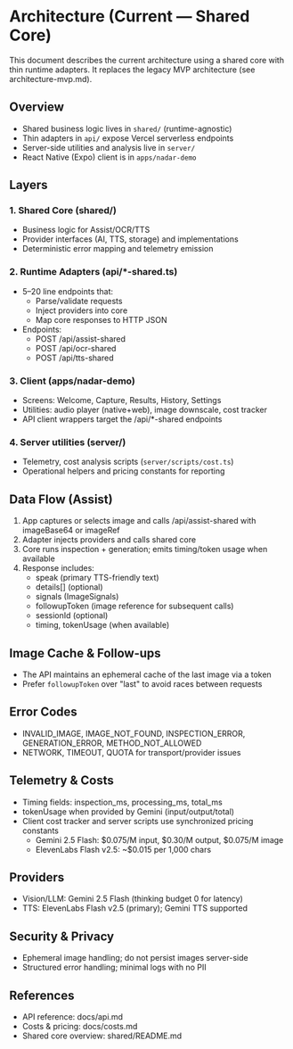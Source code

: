 # Architecture (Current — Shared Core)

This document describes the current architecture using a shared core with thin runtime adapters. It replaces the legacy MVP architecture (see architecture-mvp.md).

## Overview

- Shared business logic lives in `shared/` (runtime-agnostic)
- Thin adapters in `api/` expose Vercel serverless endpoints
- Server-side utilities and analysis live in `server/`
- React Native (Expo) client is in `apps/nadar-demo`

## Layers

### 1. Shared Core (shared/)

- Business logic for Assist/OCR/TTS
- Provider interfaces (AI, TTS, storage) and implementations
- Deterministic error mapping and telemetry emission

### 2. Runtime Adapters (api/*-shared.ts)

- 5–20 line endpoints that:
  - Parse/validate requests
  - Inject providers into core
  - Map core responses to HTTP JSON
- Endpoints:
  - POST /api/assist-shared
  - POST /api/ocr-shared
  - POST /api/tts-shared

### 3. Client (apps/nadar-demo)

- Screens: Welcome, Capture, Results, History, Settings
- Utilities: audio player (native+web), image downscale, cost tracker
- API client wrappers target the /api/*-shared endpoints

### 4. Server utilities (server/)

- Telemetry, cost analysis scripts (`server/scripts/cost.ts`)
- Operational helpers and pricing constants for reporting

## Data Flow (Assist)

1. App captures or selects image and calls /api/assist-shared with imageBase64 or imageRef
2. Adapter injects providers and calls shared core
3. Core runs inspection + generation; emits timing/token usage when available
4. Response includes:
   - speak (primary TTS-friendly text)
   - details[] (optional)
   - signals (ImageSignals)
   - followupToken (image reference for subsequent calls)
   - sessionId (optional)
   - timing, tokenUsage (when available)

## Image Cache & Follow-ups

- The API maintains an ephemeral cache of the last image via a token
- Prefer `followupToken` over "last" to avoid races between requests

## Error Codes

- INVALID_IMAGE, IMAGE_NOT_FOUND, INSPECTION_ERROR, GENERATION_ERROR, METHOD_NOT_ALLOWED
- NETWORK, TIMEOUT, QUOTA for transport/provider issues

## Telemetry & Costs

- Timing fields: inspection_ms, processing_ms, total_ms
- tokenUsage when provided by Gemini (input/output/total)
- Client cost tracker and server scripts use synchronized pricing constants
  - Gemini 2.5 Flash: $0.075/M input, $0.30/M output, $0.075/M image
  - ElevenLabs Flash v2.5: ~$0.015 per 1,000 chars

## Providers

- Vision/LLM: Gemini 2.5 Flash (thinking budget 0 for latency)
- TTS: ElevenLabs Flash v2.5 (primary); Gemini TTS supported

## Security & Privacy

- Ephemeral image handling; do not persist images server-side
- Structured error handling; minimal logs with no PII

## References

- API reference: docs/api.md
- Costs & pricing: docs/costs.md
- Shared core overview: shared/README.md
